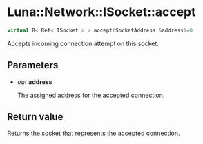 # Luna::Network::ISocket::accept

```c++
virtual R< Ref< ISocket > > accept(SocketAddress &address)=0
```

Accepts incoming connection attempt on this socket. 



## Parameters
* *out* **address**

    The assigned address for the accepted connection. 

## Return value
Returns the socket that represents the accepted connection. 

